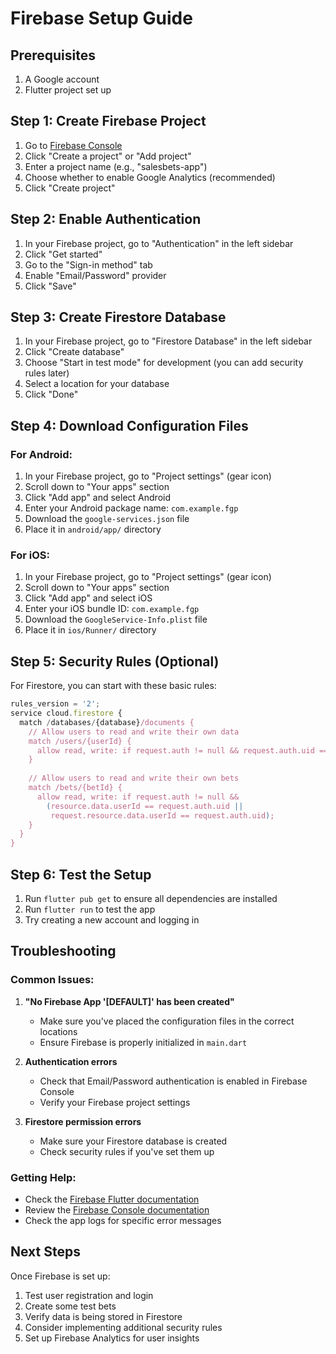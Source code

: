 # Firebase Setup Guide

## Prerequisites
1. A Google account
2. Flutter project set up

## Step 1: Create Firebase Project

1. Go to [Firebase Console](https://console.firebase.google.com/)
2. Click "Create a project" or "Add project"
3. Enter a project name (e.g., "salesbets-app")
4. Choose whether to enable Google Analytics (recommended)
5. Click "Create project"

## Step 2: Enable Authentication

1. In your Firebase project, go to "Authentication" in the left sidebar
2. Click "Get started"
3. Go to the "Sign-in method" tab
4. Enable "Email/Password" provider
5. Click "Save"

## Step 3: Create Firestore Database

1. In your Firebase project, go to "Firestore Database" in the left sidebar
2. Click "Create database"
3. Choose "Start in test mode" for development (you can add security rules later)
4. Select a location for your database
5. Click "Done"

## Step 4: Download Configuration Files

### For Android:
1. In your Firebase project, go to "Project settings" (gear icon)
2. Scroll down to "Your apps" section
3. Click "Add app" and select Android
4. Enter your Android package name: `com.example.fgp`
5. Download the `google-services.json` file
6. Place it in `android/app/` directory

### For iOS:
1. In your Firebase project, go to "Project settings" (gear icon)
2. Scroll down to "Your apps" section
3. Click "Add app" and select iOS
4. Enter your iOS bundle ID: `com.example.fgp`
5. Download the `GoogleService-Info.plist` file
6. Place it in `ios/Runner/` directory

## Step 5: Security Rules (Optional)

For Firestore, you can start with these basic rules:

```javascript
rules_version = '2';
service cloud.firestore {
  match /databases/{database}/documents {
    // Allow users to read and write their own data
    match /users/{userId} {
      allow read, write: if request.auth != null && request.auth.uid == userId;
    }
    
    // Allow users to read and write their own bets
    match /bets/{betId} {
      allow read, write: if request.auth != null && 
        (resource.data.userId == request.auth.uid || 
         request.resource.data.userId == request.auth.uid);
    }
  }
}
```

## Step 6: Test the Setup

1. Run `flutter pub get` to ensure all dependencies are installed
2. Run `flutter run` to test the app
3. Try creating a new account and logging in

## Troubleshooting

### Common Issues:

1. **"No Firebase App '[DEFAULT]' has been created"**
   - Make sure you've placed the configuration files in the correct locations
   - Ensure Firebase is properly initialized in `main.dart`

2. **Authentication errors**
   - Check that Email/Password authentication is enabled in Firebase Console
   - Verify your Firebase project settings

3. **Firestore permission errors**
   - Make sure your Firestore database is created
   - Check security rules if you've set them up

### Getting Help:
- Check the [Firebase Flutter documentation](https://firebase.flutter.dev/)
- Review the [Firebase Console documentation](https://firebase.google.com/docs)
- Check the app logs for specific error messages

## Next Steps

Once Firebase is set up:
1. Test user registration and login
2. Create some test bets
3. Verify data is being stored in Firestore
4. Consider implementing additional security rules
5. Set up Firebase Analytics for user insights 